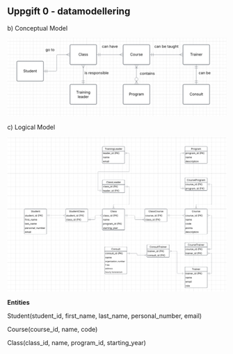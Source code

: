 ## Uppgift 0 - datamodellering 

b) Conceptual Model 

<img src="assets/conceptual_model.png">



c) Logical Model 

<img src="assets/logical_model.png">




**Entities** 

Student(student_id, first_name, last_name, personal_number, email)

Course(course_id, name, code)

Class(class_id, name, program_id, starting_year)







